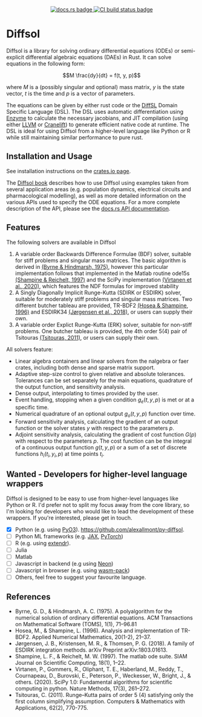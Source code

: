 <div align="center">
<a href="https://docs.rs/diffsol">
    <img src="https://img.shields.io/crates/v/diffsol.svg?label=docs&color=blue&logo=rust" alt="docs.rs badge">
</a>
<a href="https://github.com/martinjrobins/diffsol/actions/workflows/rust.yml">
    <img src="https://github.com/martinjrobins/diffsol/actions/workflows/rust.yml/badge.svg" alt="CI build status badge">
</a>
</div>

# Diffsol

Diffsol is a library for solving ordinary differential equations (ODEs) or semi-explicit differential algebraic equations (DAEs) in Rust. It can solve equations in the following form:

```math
M \frac{dy}{dt} = f(t, y, p)
```

where $M$ is a (possibly singular and optional) mass matrix, $y$ is the state vector, $t$ is the time and $p$ is a vector of parameters.

The equations can be given by either rust code or the [DiffSL](https://martinjrobins.github.io/diffsl/) Domain Specific Language (DSL). The DSL uses automatic differentiation using [Enzyme](https://enzyme.mit.edu/) to calculate the necessary jacobians, and JIT compilation (using either [LLVM](https://llvm.org/) or [Cranelift](https://cranelift.dev/)) to generate efficient native code at runtime. The DSL is ideal for using Diffsol from a higher-level language like Python or R while still maintaining similar performance to pure rust.

## Installation and Usage

See installation instructions on the [crates.io page](https://crates.io/crates/diffsol).

The [Diffsol book](https://martinjrobins.github.io/diffsol/) describes how to use Diffsol using examples taken from several application areas (e.g. population dynamics, electrical circuits and pharmacological modelling), as well as more detailed information on the various APIs used to specify the ODE equations. For a more complete description of the API, please see the [docs.rs API documentation](https://docs.rs/diffsol).

## Features

The following solvers are available in Diffsol

1. A variable order Backwards Difference Formulae (BDF) solver, suitable for stiff problems and singular mass matrices. The basic algorithm is derived in [(Byrne & Hindmarsh, 1975)](#1), however this particular implementation follows that implemented in the Matlab routine ode15s [(Shampine & Reichelt, 1997)](#4) and the SciPy implementation [(Virtanen et al., 2020)](#5), which features the NDF formulas for improved stability
2. A Singly Diagonally Implicit Runge-Kutta (SDIRK or ESDIRK) solver, suitable for moderately stiff problems and singular mass matrices. Two different butcher tableau are provided, TR-BDF2 [(Hosea & Shampine, 1996)](#2) and ESDIRK34 [(Jørgensen et al., 2018)](#3), or users can supply their own.
3. A variable order Explict Runge-Kutta (ERK) solver, suitable for non-stiff problems. One butcher tableau is provided, the 4th order 5(4) pair of Tsitouras [(Tsitouras, 2011)](#5), or users can supply their own.

All solvers feature:

- Linear algebra containers and linear solvers from the nalgebra or faer crates, including both dense and sparse matrix support.
- Adaptive step-size control to given relative and absolute tolerances. Tolerances can be set separately for the main equations, quadrature of the output function, and sensitivity analysis.
- Dense output, interpolating to times provided by the user.
- Event handling, stopping when a given condition $g_e(t, y , p)$ is met or at a specific time.
- Numerical quadrature of an optional output $g_o(t, y, p)$ function over time.
- Forward sensitivity analysis, calculating the gradient of an output function or the solver states $y$ with respect to the parameters $p$.
- Adjoint sensitivity analysis, calculating the gradient of cost function $G(p)$ with respect to the parameters $p$. The cost function can be the integral of a continuous output function $g(t, y, p)$ or a sum of a set of discrete functions $h_i(t_i, y_i, p)$ at time points $t_i$.

## Wanted - Developers for higher-level language wrappers

Diffsol is designed to be easy to use from higher-level languages like Python or R. I'd prefer not to split my focus away from the core library, so I'm looking for developers who would like to lead the development of these wrappers. If you're interested, please get in touch.

- [x] Python (e.g. using [PyO3](https://pyo3.rs/v0.24.0/)). https://github.com/alexallmont/py-diffsol.
- [ ] Python ML frameworks (e.g. [JAX](https://docs.jax.dev/en/latest/ffi.html), [PyTorch](https://pytorch.org/tutorials/advanced/cpp_extension.html))
- [ ] R (e.g. using [extendr](https://extendr.github.io/)).
- [ ] Julia
- [ ] Matlab
- [ ] Javascript in backend (e.g using [Neon](https://neon-rs.dev/))
- [ ] Javascript in browser (e.g. using [wasm-pack](https://rustwasm.github.io/wasm-pack/))
- [ ] Others, feel free to suggest your favourite language.

## References

- <a id="1"></a> Byrne, G. D., & Hindmarsh, A. C. (1975). A polyalgorithm for the numerical solution of ordinary differential equations. ACM Transactions on Mathematical Software (TOMS), 1(1), 71–96.81
- <a id="2"></a> Hosea, M., & Shampine, L. (1996). Analysis and implementation of TR-BDF2. Applied Numerical Mathematics, 20(1-2), 21–37.
- <a id="3"></a> Jørgensen, J. B., Kristensen, M. R., & Thomsen, P. G. (2018). A family of ESDIRK integration methods. arXiv Preprint arXiv:1803.01613.
- <a id="4"></a> Shampine, L. F., & Reichelt, M. W. (1997). The matlab ode suite. SIAM Journal on Scientific Computing, 18(1), 1–22.
- <a id="5"></a> Virtanen, P., Gommers, R., Oliphant, T. E., Haberland, M., Reddy, T., Cournapeau, D., Burovski, E., Peterson, P., Weckesser, W., Bright, J., & others. (2020). SciPy 1.0: Fundamental algorithms for scientific computing in python. Nature Methods, 17(3), 261–272.
 - <a id="5"></a> Tsitouras, C. (2011). Runge–Kutta pairs of order 5 (4) satisfying only the first column simplifying assumption. Computers & Mathematics with Applications, 62(2), 770-775.
